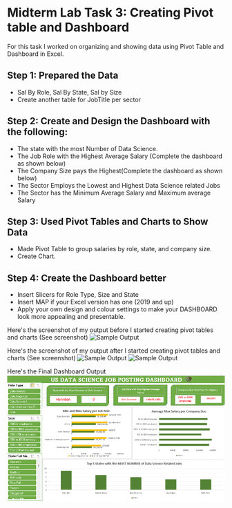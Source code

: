 # Midterm Lab Task 3: Creating Pivot table and Dashboard
For this task I worked on organizing and showing data using Pivot Table and Dashboard in Excel. 
## Step 1: Prepared the Data
- Sal By Role, Sal By State, Sal by Size
- Create another table for JobTitle per sector

## Step 2: Create and Design the Dashboard with the following:
- The state with the most Number of Data Science.
- The Job Role with the Highest Average Salary (Complete the dashboard as shown below)
- The Company Size pays the Highest(Complete the dashboard as shown below)
- The Sector Employs the Lowest and Highest Data Science related Jobs
- The Sector has the Minimum Average Salary and Maximum average Salary

## Step 3:  Used Pivot Tables and Charts to Show Data
- Made Pivot Table to group salaries by role, state, and company size.
- Create Chart.

## Step 4: Create the Dashboard better
- Insert Slicers for Role Type, Size and State
- Insert MAP if your Excel version has one (2019 and up) 
- Apply your own design and colour settings to make your DASHBOARD look more appealing and presentable.

Here's the screenshot of my output before I started creating pivot tables and charts (See screenshot)
![Sample Output](images/before.png)

Here's the screenshot of my output after I started creating pivot tables and charts (See screenshot)
![Sample Output](images/pivot.PNG)
![Sample Output](images/slicers.PNG)

Here's the Final Dashboard Output
![Sample Output](images/dashboard.PNG)
